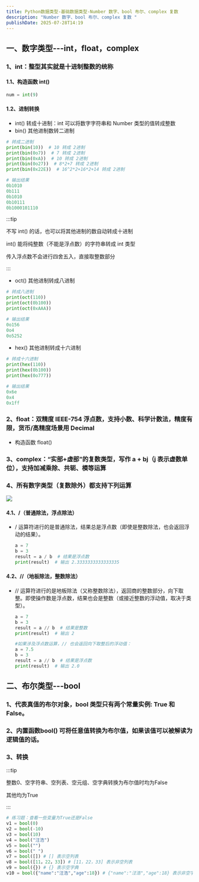 ```yaml
---
title: Python数据类型-基础数据类型-Number 数字、bool 布尔、complex 复数
description: "Number 数字、bool 布尔、complex 复数 "
publishDate: 2025-07-28T14:19
---
```

## 一、数字类型---int，float，complex

### 1、int：整型其实就是十进制整数的统称

#### 1.1、构造函数 **int()**

```python
num = int(9)
```

#### 1.2、进制转换

* int() 转成十进制：int 可以将数字字符串和 Number 类型的值转成整数
* bin() 其他进制数转二进制

```python
# 转成二进制
print(bin(10))  # 10 转成 2进制
print(bin(0o7))  # 7 转成 2进制
print(bin(0xA))  # 10 转成 2进制
print(bin(0o27))  # 8*2+7 转成 2进制
print(bin(0x22E))  # 16^2*2+16*2+14 转成 2进制

# 输出结果
0b1010
0b111
0b1010
0b10111
0b1000101110
```

:::tip

不写 int() 的话，也可以将其他进制的数自动转成十进制

int() 能将纯整数（不能是浮点数）的字符串转成 int 类型

传入浮点数不会进行四舍五入，直接取整数部分

:::

* oct() 其他进制转成八进制

```python
# 转成八进制
print(oct(110))
print(oct(0b100))
print(oct(0xAAA))

# 输出结果
0o156
0o4
0o5252
```

* hex() 其他进制转成十六进制

```python
# 转成十六进制
print(hex(110))
print(hex(0b100))
print(hex(0o777))

# 输出结果
0x6e
0x4
0x1ff
```

### 2、float：双精度 IEEE-754 浮点数，支持小数、科学计数法，精度有限，货币/高精度场景用 Decimal

* 构造函数 float()

### 3、complex：“实部+虚部”的复数类型，写作 a + bj（j 表示虚数单位），支持加减乘除、共轭、模等运算

### 4、所有数字类型（复数除外）都支持下列运算

![](/assets/images/2025-07-28_18-24.png)

#### 4.1、/（普通除法，浮点除法）

* / 运算符进行的是普通除法，结果总是浮点数（即使是整数除法，也会返回浮动的结果）。

  ```python
  a = 7
  b = 3
  result = a / b  # 结果是浮点数
  print(result)  # 输出 2.3333333333333335
  ```

#### 4.2、//（地板除法，整数除法）

* // 运算符进行的是地板除法（又称整数除法），返回商的整数部分，向下取整。即使操作数是浮点数，结果也会是整数（或接近整数的浮动值，取决于类型）。

  ```python
  a = 7
  b = 3
  result = a // b  # 结果是整数
  print(result)  # 输出 2

  #如果涉及浮点数运算，// 也会返回向下取整后的浮动值：
  a = 7.5
  b = 3
  result = a // b  # 结果是浮点数
  print(result)  # 输出 2.0
  ```

## 二、布尔类型---bool

### 1、代表真值的布尔对象，bool 类型只有两个常量实例: True 和 False。

### 2、内置函数bool() 可将任意值转换为布尔值，如果该值可以被解读为逻辑值的话。

### 3、转换

:::tip

整数0、空字符串、空列表、空元组、空字典转换为布尔值时均为False

其他均为True

:::

```python
# 练习题：查看一些变量为True还是False
v1 = bool(0)
v2 = bool(-10)
v3 = bool(10)
v4 = bool("汪浩")
v5 = bool("")
v6 = bool(" ")
v7 = bool([]) # [] 表示空列表
v8 = bool([11，22，33]) # [11，22，33] 表示非空列表
v9 = bool({}) # {} 表示空字典
v10 = bool({"name":"汪浩","age":18}) # {"name":"汪浩","age":18} 表示非空字典
```
